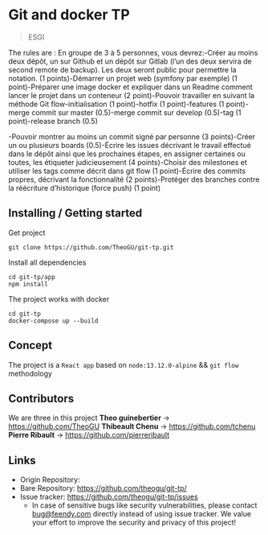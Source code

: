 # Git and docker TP
> ESGI

The rules are :
En groupe de 3 à 5 personnes, vous devrez:-Créer au moins deux dépôt, un sur Github et un dépôt sur Gitlab (l’un des deux servira de second remote de backup). Les deux seront public pour permettre la notation. (1 points)-Démarrer un projet web (symfony par exemple) (1 point)-Préparer une image docker et expliquer dans un Readme comment lancer le projet dans un conteneur (2 point)-Pouvoir travailler en suivant la méthode Git flow-initialisation (1 point)-hotfix (1 point)-features (1 point)-merge commit sur master (0.5)-merge commit sur develop (0.5)-tag (1 point)-release branch (0.5)

-Pouvoir montrer au moins un commit signé par personne (3 points)-Créer un ou plusieurs boards (0.5)-Écrire les issues décrivant le travail effectué dans le dépôt ainsi que les prochaines étapes, en assigner certaines ou toutes, les étiqueter judicieusement (4 points)-Choisir des milestones et utiliser les tags comme décrit dans git flow (1 point)-Écrire des commits propres, décrivant la fonctionnalité (2 points)-Protéger des branches contre la réécriture d’historique (force push) (1 point)


## Installing / Getting started

Get project

```shell
git clone https://github.com/TheoGU/git-tp.git
```

Install all dependencies

```shell
cd git-tp/app
npm install
```

The project works with docker

```shell
cd git-tp
docker-compose up --build
```

## Concept

The project is a `React app` based on `node:13.12.0-alpine` && `git flow` methodology

## Contributors

We are three in this project
**Theo guinebertier** 
	-> https://github.com/TheoGU
**Thibeault Chenu**
	-> https://github.com/tchenu
**Pierre Ribault**
	-> https://github.com/pierreribault

## Links

- Origin Repository: 
- Bare Repository: https://github.com/theogu/git-tp/
- Issue tracker: https://github.com/theogu/git-tp/issues
  - In case of sensitive bugs like security vulnerabilities, please contact
    bug@feendy.com directly instead of using issue tracker. We value your effort
    to improve the security and privacy of this project!
